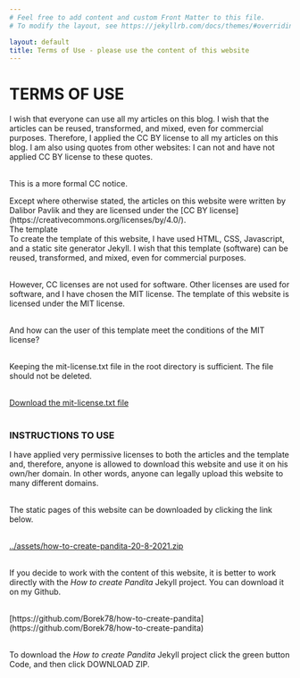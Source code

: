 ```yaml
---
# Feel free to add content and custom Front Matter to this file.
# To modify the layout, see https://jekyllrb.com/docs/themes/#overriding-theme-defaults

layout: default
title: Terms of Use - please use the content of this website
---
```


# TERMS OF USE

I wish that everyone can use all my articles on this blog. I wish that the articles can be reused, transformed, and mixed, even for commercial purposes. Therefore, I applied the CC BY license to all my articles on this blog. I am also using quotes from other websites: I can not and have not applied CC BY license to these quotes. <br> <br>

This is a more formal CC notice.<br>

<div class="citace" markdown="1">
Except where otherwise stated, the articles on this website were written by Dalibor Pavlik and they are licensed under the [CC BY license](https://creativecommons.org/licenses/by/4.0/).
</div>

<div class="underline">The template</div>
To create the template of this website, I have used HTML, CSS, Javascript, and a static site generator Jekyll. I wish that this template (software) can be reused, transformed, and mixed, even for commercial purposes.<br><br>

However, CC licenses are not used for software. Other licenses are used for software, and I have chosen the MIT license. The template of this website is licensed under the MIT license.
<br><br>

And how can the user of this template meet the conditions of the MIT license?<br><br>

Keeping the mit-license.txt file in the root directory is sufficient. The file should not be deleted.<br><br>

<a href="mit-license.txt" download>Download the mit-license.txt file</a><br><br>

### INSTRUCTIONS TO USE

I have applied very permissive licenses to both the articles and the template and, therefore, anyone is allowed to download this website and use it on his own/her domain. In other words, anyone can legally upload this website to many different domains.<br><br>

The static pages of this website can be downloaded by clicking the link below.<br><br>

<a href="../assets/how-to-create-pandita-20-08-2021.zip" download>../assets/how-to-create-pandita-20-8-2021.zip</a><br><br>

If you decide to work with the content of this website, it is better to work directly with the <i>How to create Pandita</i> Jekyll project. You can download it on my Github.<br><br>

<div class="do-not-break-out" markdown="1">
[https://github.com/Borek78/how-to-create-pandita](https://github.com/Borek78/how-to-create-pandita)
</div><br>

To download the <i>How to create Pandita</i> Jekyll project click the green button <span class="button-code">Code</span>, and then click DOWNLOAD ZIP.<br><br>

